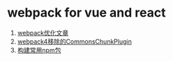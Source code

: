 # webpack for vue and react

1. [webpack优化文章](https://github.com/suoutsky/three-body-problem/issues/36)
2. [webpack4移除的CommonsChunkPlugin](https://github.com/suoutsky/three-body-problem/issues/35)
3. [构建常用npm包](https://github.com/suoutsky/three-body-problem/issues/5)
